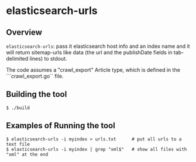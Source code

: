 # elasticsearch-urls

## Overview

```elasticsearch-urls```: pass it elasticsearch host info and an index name and it will return sitemap-urls like data (the url and the publishDate fields in tab-delimited lines) to stdout.

The code assumes a "crawl_export" Article type, which is defined in the ```crawl_export.go`` file.

## Building the tool

```
$ ./build
```

## Examples of Running the tool
```
$ elasticsearch-urls -i myindex > urls.txt      # put all urls to a text file
$ elasticsearch-urls -i myindex | grep "xml$"   # show all files with "xml" at the end
```